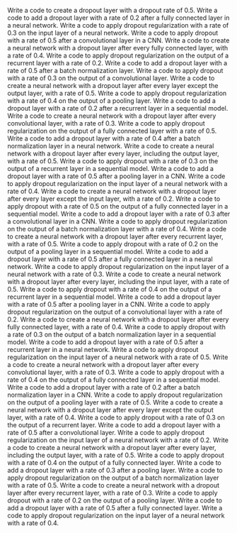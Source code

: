 Write a code to create a dropout layer with a dropout rate of 0.5.
Write a code to add a dropout layer with a rate of 0.2 after a fully connected layer in a neural network.
Write a code to apply dropout regularization with a rate of 0.3 on the input layer of a neural network.
Write a code to apply dropout with a rate of 0.5 after a convolutional layer in a CNN.
Write a code to create a neural network with a dropout layer after every fully connected layer, with a rate of 0.4.
Write a code to apply dropout regularization on the output of a recurrent layer with a rate of 0.2.
Write a code to add a dropout layer with a rate of 0.5 after a batch normalization layer.
Write a code to apply dropout with a rate of 0.3 on the output of a convolutional layer.
Write a code to create a neural network with a dropout layer after every layer except the output layer, with a rate of 0.5.
Write a code to apply dropout regularization with a rate of 0.4 on the output of a pooling layer.
Write a code to add a dropout layer with a rate of 0.2 after a recurrent layer in a sequential model.
Write a code to create a neural network with a dropout layer after every convolutional layer, with a rate of 0.3.
Write a code to apply dropout regularization on the output of a fully connected layer with a rate of 0.5.
Write a code to add a dropout layer with a rate of 0.4 after a batch normalization layer in a neural network.
Write a code to create a neural network with a dropout layer after every layer, including the output layer, with a rate of 0.5.
Write a code to apply dropout with a rate of 0.3 on the output of a recurrent layer in a sequential model.
Write a code to add a dropout layer with a rate of 0.5 after a pooling layer in a CNN.
Write a code to apply dropout regularization on the input layer of a neural network with a rate of 0.4.
Write a code to create a neural network with a dropout layer after every layer except the input layer, with a rate of 0.2.
Write a code to apply dropout with a rate of 0.5 on the output of a fully connected layer in a sequential model.
Write a code to add a dropout layer with a rate of 0.3 after a convolutional layer in a CNN.
Write a code to apply dropout regularization on the output of a batch normalization layer with a rate of 0.4.
Write a code to create a neural network with a dropout layer after every recurrent layer, with a rate of 0.5.
Write a code to apply dropout with a rate of 0.2 on the output of a pooling layer in a sequential model.
Write a code to add a dropout layer with a rate of 0.5 after a fully connected layer in a neural network.
Write a code to apply dropout regularization on the input layer of a neural network with a rate of 0.3.
Write a code to create a neural network with a dropout layer after every layer, including the input layer, with a rate of 0.5.
Write a code to apply dropout with a rate of 0.4 on the output of a recurrent layer in a sequential model.
Write a code to add a dropout layer with a rate of 0.5 after a pooling layer in a CNN.
Write a code to apply dropout regularization on the output of a convolutional layer with a rate of 0.2.
Write a code to create a neural network with a dropout layer after every fully connected layer, with a rate of 0.4.
Write a code to apply dropout with a rate of 0.3 on the output of a batch normalization layer in a sequential model.
Write a code to add a dropout layer with a rate of 0.5 after a recurrent layer in a neural network.
Write a code to apply dropout regularization on the input layer of a neural network with a rate of 0.5.
Write a code to create a neural network with a dropout layer after every convolutional layer, with a rate of 0.3.
Write a code to apply dropout with a rate of 0.4 on the output of a fully connected layer in a sequential model.
Write a code to add a dropout layer with a rate of 0.2 after a batch normalization layer in a CNN.
Write a code to apply dropout regularization on the output of a pooling layer with a rate of 0.5.
Write a code to create a neural network with a dropout layer after every layer except the output layer, with a rate of 0.4.
Write a code to apply dropout with a rate of 0.3 on the output of a recurrent layer.
Write a code to add a dropout layer with a rate of 0.5 after a convolutional layer.
Write a code to apply dropout regularization on the input layer of a neural network with a rate of 0.2.
Write a code to create a neural network with a dropout layer after every layer, including the output layer, with a rate of 0.5.
Write a code to apply dropout with a rate of 0.4 on the output of a fully connected layer.
Write a code to add a dropout layer with a rate of 0.3 after a pooling layer.
Write a code to apply dropout regularization on the output of a batch normalization layer with a rate of 0.5.
Write a code to create a neural network with a dropout layer after every recurrent layer, with a rate of 0.3.
Write a code to apply dropout with a rate of 0.2 on the output of a pooling layer.
Write a code to add a dropout layer with a rate of 0.5 after a fully connected layer.
Write a code to apply dropout regularization on the input layer of a neural network with a rate of 0.4.